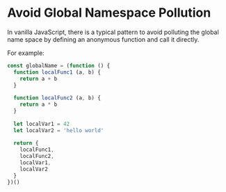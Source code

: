 # Avoid Global Namespace Pollution

In vanilla JavaScript, there is a typical pattern to avoid polluting the global name space by defining an anonymous function and call it directly.

For example:
```javascript
const globalName = (function () {
  function localFunc1 (a, b) {
    return a + b
  }
  
  function localFunc2 (a, b) {
    return a * b
  }
  
  let localVar1 = 42
  let localVar2 = 'hello world'
  
  return {
    localFunc1,
    localFunc2,
    localVar1,
    localVar2
  }
})()
```
